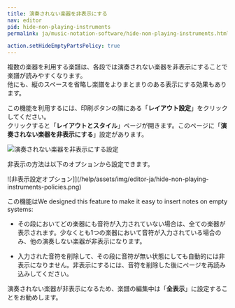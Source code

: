 ```yaml
---
title: 演奏されない楽器を非表示にする
nav: editor
pid: hide-non-playing-instruments
permalink: ja/music-notation-software/hide-non-playing-instruments.html

action.setHideEmptyPartsPolicy: true
---
```


複数の楽器を利用する楽譜は、各段では演奏されない楽器を非表示にすることで楽譜が読みやすくなります。
<br>他にも、縦のスペースを省略し楽譜をよりまとまりのある表示にする効果もあります。

この機能を利用するには、印刷ボタンの隣にある「**レイアウト設定**」をクリックしてください。
<br>クリックすると「**レイアウトとスタイル**」ページが開きます。このページに「**演奏されない楽器を非表示にする**」設定があります。

![演奏されない楽器を非表示にする設定](/help/assets/img/editor/example-hide-non-playing-instruments.gif)

非表示の方法は以下のオプションから設定できます。

![非表示設定オプション]](/help/assets/img/editor-ja/hide-non-playing-instruments-policies.png)

この機能はWe designed this feature to make it easy to insert notes on empty systems: 
- その段においてどの楽器にも音符が入力されていない場合は、全ての楽器が表示されます。少なくとも1つの楽器において音符が入力されている場合のみ、他の演奏しない楽器が非表示になります。

- 入力された音符を削除して、その段に音符が無い状態にしても自動的には非表示になりません。非表示にするには、音符を削除した後にページを再読み込みしてください。


演奏されない楽器が非表示になるため、楽譜の編集中は「**全表示**」に設定することをお勧めします。
